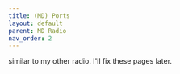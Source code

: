```yaml
---
title: (MD) Ports
layout: default
parent: MD Radio
nav_order: 2
---
```


similar to my other radio. I'll fix these pages later.